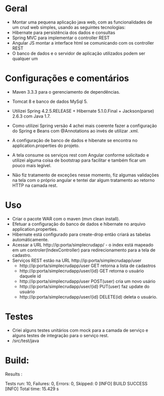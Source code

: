 # Geral

 - Montar uma pequena aplicação java web, com as funcionalidades de um crud web simples, usando as seguintes tecnologias:
  - Hibernate para persistência dos dados e consultas
  - Spring MVC para implementar o controller REST
  - Angular JS montar a interface html se comunicando com os controller REST
  - O banco de dados e o servidor de aplicação utilizados podem ser qualquer um

# Configurações e comentários

- Maven 3.3.3 para o gerenciamento de dependências. 
- Tomcat 8 e banco de dados MySql 5.

- Utilizei Spring 4.2.5.RELEASE + Hibernate 5.1.0.Final + Jackson(parse) 2.6.3 com Java 1.7.

- Como utilizei Spring versão 4 achei mais coerente fazer a configuração do Spring e Beans com @Annotations ao invés de utilizar .xml. 
- A configuração de banco de dados e hibenate se encontra no application.properties do projeto. 

- A tela consume os serviços rest com Angular conforme solicitado e utilizei alguma coisa de bootstrap para facilitar e também ficar um pouco mais legível. 

- Não fiz tratamento de exceções nesse momento, fiz algumas validações na tela com o próprio angular e tentei dar algum tratamento ao retorno HTTP na camada rest. 

# Uso

- Criar o pacote WAR com o maven (mvn clean install).
- Efetuar a configuração do banco de dados e hibernate no arquivo application.properties. 
- Hibernate está configurado para create-drop então criará as tabelas automáticamente.
- Acessar a URL http://ip:porta/simplecrudapp/ - o index está mapeado em um controler(IndexController) para redirecionamento para a tela de cadastro.
- Serviços REST estão na URL http://ip:porta/simplecrudapp/user
  - http://ip:porta/simplecrudapp/user GET retorna a lista de cadastros
  - http://ip:porta/simplecrudapp/user/{id} GET retorna o usuário daquele id
  - http://ip:porta/simplecrudapp/user POST(user) cria um novo usário
  - http://ip:porta/simplecrudapp/user/{id} PUT(user) faz update do usuário
  - http://ip:porta/simplecrudapp/user/{id} DELETE(id) deleta o usuário.

# Testes 
- Criei alguns testes unitários com mock para a camada de serviço e alguns testes de integração para o serviço rest.
- /src/test/java


# Build: 

Results :

Tests run: 10, Failures: 0, Errors: 0, Skipped: 0
[INFO] BUILD SUCCESS
[INFO] Total time: 15.429 s
